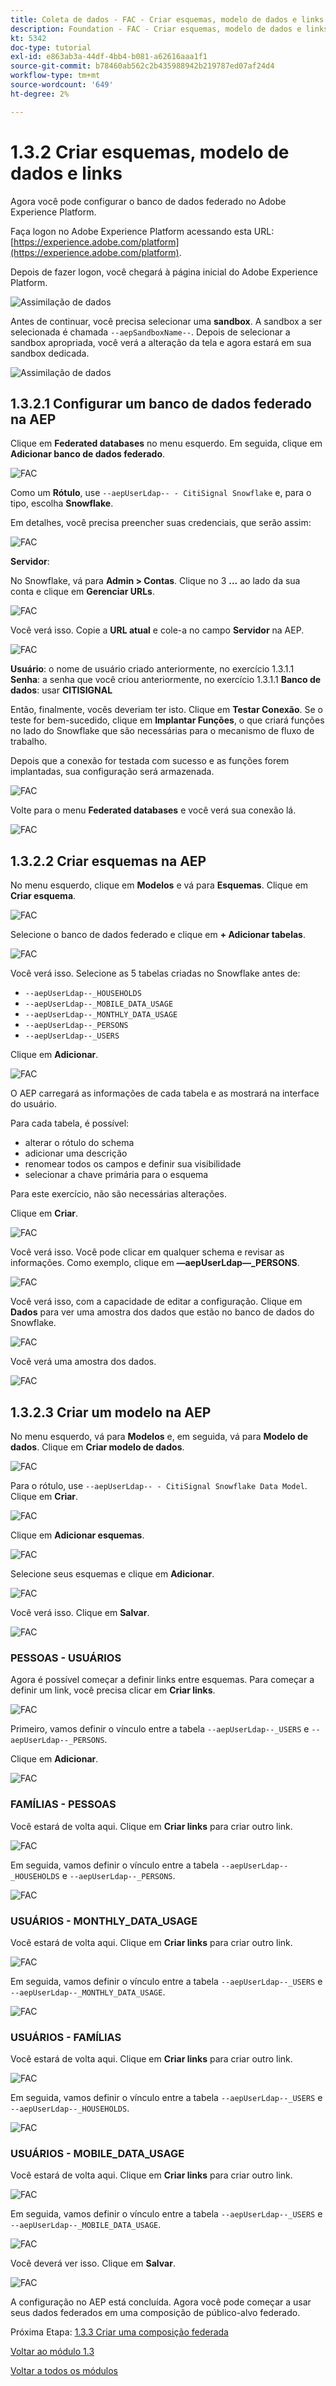 ```yaml
---
title: Coleta de dados - FAC - Criar esquemas, modelo de dados e links
description: Foundation - FAC - Criar esquemas, modelo de dados e links
kt: 5342
doc-type: tutorial
exl-id: e863ab3a-44df-4bb4-b081-a62616aaa1f1
source-git-commit: b78460ab562c2b435988942b219787ed07af24d4
workflow-type: tm+mt
source-wordcount: '649'
ht-degree: 2%

---
```


# 1.3.2 Criar esquemas, modelo de dados e links

Agora você pode configurar o banco de dados federado no Adobe Experience Platform.

Faça logon no Adobe Experience Platform acessando esta URL: [https://experience.adobe.com/platform](https://experience.adobe.com/platform).

Depois de fazer logon, você chegará à página inicial do Adobe Experience Platform.

![Assimilação de dados](./../module1.2/images/home.png)

Antes de continuar, você precisa selecionar uma **sandbox**. A sandbox a ser selecionada é chamada ``--aepSandboxName--``. Depois de selecionar a sandbox apropriada, você verá a alteração da tela e agora estará em sua sandbox dedicada.

![Assimilação de dados](./../module1.2/images/sb1.png)

## 1.3.2.1 Configurar um banco de dados federado na AEP

Clique em **Federated databases** no menu esquerdo. Em seguida, clique em **Adicionar banco de dados federado**.

![FAC](./images/fdb1.png)

Como um **Rótulo**, use `--aepUserLdap-- - CitiSignal Snowflake` e, para o tipo, escolha **Snowflake**.

Em detalhes, você precisa preencher suas credenciais, que serão assim:

![FAC](./images/fdb2.png)

**Servidor**:

No Snowflake, vá para **Admin > Contas**. Clique no 3 **...** ao lado da sua conta e clique em **Gerenciar URLs**.

![FAC](./images/fdburl1.png)

Você verá isso. Copie a **URL atual** e cole-a no campo **Servidor** na AEP.

![FAC](./images/fdburl2.png)

**Usuário**: o nome de usuário criado anteriormente, no exercício 1.3.1.1
**Senha**: a senha que você criou anteriormente, no exercício 1.3.1.1
**Banco de dados**: usar **CITISIGNAL**

Então, finalmente, vocês deveriam ter isto. Clique em **Testar Conexão**. Se o teste for bem-sucedido, clique em **Implantar Funções**, o que criará funções no lado do Snowflake que são necessárias para o mecanismo de fluxo de trabalho.

Depois que a conexão for testada com sucesso e as funções forem implantadas, sua configuração será armazenada.

![FAC](./images/fdb3.png)

Volte para o menu **Federated databases** e você verá sua conexão lá.

![FAC](./images/fdb4.png)

## 1.3.2.2 Criar esquemas na AEP

No menu esquerdo, clique em **Modelos** e vá para **Esquemas**. Clique em **Criar esquema**.

![FAC](./images/fdb5.png)

Selecione o banco de dados federado e clique em **+ Adicionar tabelas**.

![FAC](./images/fdb6.png)

Você verá isso. Selecione as 5 tabelas criadas no Snowflake antes de:

- `--aepUserLdap--_HOUSEHOLDS`
- `--aepUserLdap--_MOBILE_DATA_USAGE`
- `--aepUserLdap--_MONTHLY_DATA_USAGE`
- `--aepUserLdap--_PERSONS`
- `--aepUserLdap--_USERS`

Clique em **Adicionar**.

![FAC](./images/fdb7.png)

O AEP carregará as informações de cada tabela e as mostrará na interface do usuário.

Para cada tabela, é possível:

- alterar o rótulo do schema
- adicionar uma descrição
- renomear todos os campos e definir sua visibilidade
- selecionar a chave primária para o esquema

Para este exercício, não são necessárias alterações.

Clique em **Criar**.

![FAC](./images/fdb8.png)

Você verá isso. Você pode clicar em qualquer schema e revisar as informações. Como exemplo, clique em **—aepUserLdap—_PERSONS**.

![FAC](./images/fdb9.png)

Você verá isso, com a capacidade de editar a configuração. Clique em **Dados** para ver uma amostra dos dados que estão no banco de dados do Snowflake.

![FAC](./images/fdb10.png)

Você verá uma amostra dos dados.

![FAC](./images/fdb11.png)

## 1.3.2.3 Criar um modelo na AEP

No menu esquerdo, vá para **Modelos** e, em seguida, vá para **Modelo de dados**. Clique em **Criar modelo de dados**.

![FAC](./images/fdb12.png)

Para o rótulo, use `--aepUserLdap-- - CitiSignal Snowflake Data Model`. Clique em **Criar**.

![FAC](./images/fdb13.png)

Clique em **Adicionar esquemas**.

![FAC](./images/fdb14.png)

Selecione seus esquemas e clique em **Adicionar**.

![FAC](./images/fdb15.png)

Você verá isso. Clique em **Salvar**.

![FAC](./images/fdb16.png)

### PESSOAS - USUÁRIOS

Agora é possível começar a definir links entre esquemas. Para começar a definir um link, você precisa clicar em **Criar links**.

![FAC](./images/fdb16.png)

Primeiro, vamos definir o vínculo entre a tabela `--aepUserLdap--_USERS` e `--aepUserLdap--_PERSONS`.

Clique em **Adicionar**.

![FAC](./images/fdb18.png)

### FAMÍLIAS - PESSOAS

Você estará de volta aqui. Clique em **Criar links** para criar outro link.

![FAC](./images/fdb17.png)

Em seguida, vamos definir o vínculo entre a tabela `--aepUserLdap--_HOUSEHOLDS` e `--aepUserLdap--_PERSONS`.

![FAC](./images/fdb19.png)

### USUÁRIOS - MONTHLY_DATA_USAGE

Você estará de volta aqui. Clique em **Criar links** para criar outro link.

![FAC](./images/fdb20.png)

Em seguida, vamos definir o vínculo entre a tabela `--aepUserLdap--_USERS` e `--aepUserLdap--_MONTHLY_DATA_USAGE`.

![FAC](./images/fdb21.png)


### USUÁRIOS - FAMÍLIAS

Você estará de volta aqui. Clique em **Criar links** para criar outro link.

![FAC](./images/fdb22.png)

Em seguida, vamos definir o vínculo entre a tabela `--aepUserLdap--_USERS` e `--aepUserLdap--_HOUSEHOLDS`.

![FAC](./images/fdb23.png)

### USUÁRIOS - MOBILE_DATA_USAGE

Você estará de volta aqui. Clique em **Criar links** para criar outro link.

![FAC](./images/fdb24.png)

Em seguida, vamos definir o vínculo entre a tabela `--aepUserLdap--_USERS` e `--aepUserLdap--_MOBILE_DATA_USAGE`.

![FAC](./images/fdb25.png)

Você deverá ver isso. Clique em **Salvar**.

![FAC](./images/fdb26.png)

A configuração no AEP está concluída. Agora você pode começar a usar seus dados federados em uma composição de público-alvo federado.

Próxima Etapa: [1.3.3 Criar uma composição federada](./ex3.md)

[Voltar ao módulo 1.3](./fac.md)

[Voltar a todos os módulos](../../../overview.md)
